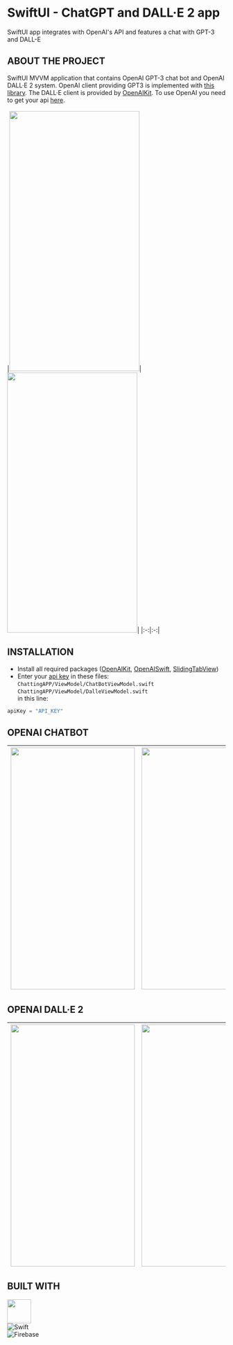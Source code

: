 # SwiftUI - ChatGPT and DALL·E 2 app
SwiftUI app integrates with OpenAI's API and features a chat with GPT-3 and DALL-E


## ABOUT THE PROJECT
SwiftUI MVVM application that contains OpenAI GPT-3 chat bot and OpenAI DALL·E 2 system. OpenAI client providing GPT3 is implemented with [this library](https://github.com/adamrushy/OpenAISwift). 
The DALL·E client is provided by [OpenAIKit](https://github.com/MarcoDotIO/OpenAIKit). To use OpenAI you need to get your api [here](https://openai.com/api/).  <br /> <br />
|<img src = "https://user-images.githubusercontent.com/49866616/220469281-ba9f2387-689a-4b00-bb22-3e14b4ac8f6e.gif" width="300" height="600" />|<img src = "https://user-images.githubusercontent.com/49866616/221298939-329f463f-0383-41ad-aea2-c3a4c536b181.gif" width="300" height="600" />|
|:-:|:-:|

## INSTALLATION
* Install all required packages ([OpenAIKit](https://github.com/MarcoDotIO/OpenAIKit), [OpenAISwift](https://github.com/adamrushy/OpenAISwift), [SlidingTabView](https://github.com/QuynhNguyen/SlidingTabView)) <br />
* Enter your [api key](https://openai.com/api/) in these files: <br />
`ChattingAPP/ViewModel/ChatBotViewModel.swift` <br />
`ChattingAPP/ViewModel/DalleViewModel.swift` <br />
in this line:
```swift
apiKey = "API_KEY"
```
## OPENAI CHATBOT
|<img src = "https://user-images.githubusercontent.com/49866616/220471468-b9a92f20-027d-4258-87fc-c300425d3d17.png"  width="286" height="558" />|<img src = "https://user-images.githubusercontent.com/49866616/220471564-14265138-4158-4d69-a817-4743ac62279a.png"  width="286" height="558" />|
|:-:|:-:|

## OPENAI DALL·E 2 <br />
|<img src = "https://user-images.githubusercontent.com/49866616/220471779-1c752dc6-2d30-4c5f-a9b5-8f06f3fb3379.png"  width="286" height="558" />|<img src = "https://user-images.githubusercontent.com/49866616/220471898-a4b5652b-3d17-4de2-a0c9-071d556c8d02.png"  width="286" height="558" />|
|:-:|:-:|

## BUILT WITH
<img src = "https://user-images.githubusercontent.com/49866616/213214287-6849916c-ddb3-48ad-bdde-2013f3315b93.png" width="55" height="55" /> <br />
![Swift](https://img.shields.io/badge/swift-F54A2A?style=for-the-badge&logo=swift&logoColor=white) <br />
![Firebase](https://img.shields.io/badge/Firebase-039BE5?style=for-the-badge&logo=Firebase&logoColor=white) <br />

